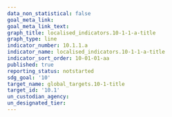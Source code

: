 ```yaml
---
data_non_statistical: false
goal_meta_link:
goal_meta_link_text:
graph_title: localised_indicators.10-1-1-a-title
graph_type: line
indicator_number: 10.1.1.a
indicator_name: localised_indicators.10-1-1-a-title
indicator_sort_order: 10-01-01-aa
published: true
reporting_status: notstarted
sdg_goal: '10'
target_name: global_targets.10-1-title
target_id: '10.1'
un_custodian_agency:
un_designated_tier:
---
```


